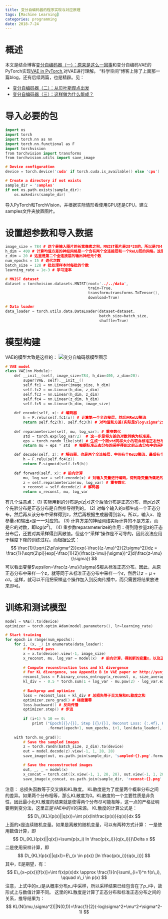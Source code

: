```yaml
---
title: 变分自编码器的程序实现与对应原理
tags: [Machine Learning]
categories: programming
date: 2018-7-24
---
```


# 概述
本文是结合博客[变分自编码器（一）：原来是这么一回事](https://kexue.fm/archives/5253)和变分自编码VAE的PyTorch实现[VAE in PyTorch](https://github.com/yunjey/pytorch-tutorial/blob/master/tutorials/03-advanced/variational_autoencoder/main.py),对VAE进行理解。
“科学空间”博客上除了上面那一篇blog，还有后续两篇，也是精辟。见：
- [变分自编码器（二）：从贝叶斯观点出发](https://kexue.fm/archives/5343)
- [变分自编码器（三）：这样做为什么能成？](https://kexue.fm/archives/5383)

# 导入必要的包
```cpp
import os
import torch
import torch.nn as nn
import torch.nn.functional as F
import torchvision
from torchvision import transforms
from torchvision.utils import save_image

# Device configuration
device = torch.device('cuda' if torch.cuda.is_available() else 'cpu')

# Create a directory if not exists
sample_dir = 'samples'
if not os.path.exists(sample_dir):
    os.makedirs(sample_dir)
```
导入PyTorch和TorchVision，并根据实际情形看使用GPU还是CPU。建立samples文件夹放置图片。

# 设置超参数和导入数据
```cpp
image_size = 784 # 这个是输入图片的长宽像素之积，MNIST图片是28*28的，所以是784
h_dim = 400 # 计算均值方差的神经网络是一个含有两个全连接层和一个ReLU层的网络。这里是第一个全连接层的输出神经元个数 
z_dim = 20 # 这里是第二个全连接层的输出神经元个数
num_epochs = 15 # 迭代次数
batch_size = 128 # 批处理样本时每批的个数
learning_rate = 1e-3 # 学习速率

# MNIST dataset
dataset = torchvision.datasets.MNIST(root='../../data',
                                     train=True,
                                     transform=transforms.ToTensor(),
                                     download=True)

# Data loader
data_loader = torch.utils.data.DataLoader(dataset=dataset,
                                          batch_size=batch_size, 
                                          shuffle=True)
```

# 模型构建
VAE的模型大致是这样的：
![变分自编码器模型图示](http://7xrm8i.com1.z0.glb.clouddn.com/vae.png)
```cpp
# VAE model
class VAE(nn.Module):
    def __init__(self, image_size=784, h_dim=400, z_dim=20):
        super(VAE, self).__init__()
        self.fc1 = nn.Linear(image_size, h_dim)
        self.fc2 = nn.Linear(h_dim, z_dim)
        self.fc3 = nn.Linear(h_dim, z_dim)
        self.fc4 = nn.Linear(z_dim, h_dim)
        self.fc5 = nn.Linear(h_dim, image_size)
        
    def encode(self, x): # 编码器
        h = F.relu(self.fc1(x)) # 计算第一个全连接层，然后用ReLU整流
        return self.fc2(h), self.fc3(h) # 对均值和方差(实际是$log\sigma^2$)都计算第二个全连接层
    
    def reparameterize(self, mu, log_var): # 重参数化
        std = torch.exp(log_var/2)  # 这一步是将方差的对数转换为标准差。
        eps = torch.randn_like(std) # 生成一个跟std同样大小的取自标准正态分布的随机数。
        return mu + eps * std  # 根据标准正态分布的采样得到之前正态分布中的采样。

    def decode(self, z): # 解码器，也是两个全连接层，中间有个ReLU整流，最后有个Sigmoid层进行激活。
        h = F.relu(self.fc4(z)) 
        return F.sigmoid(self.fc5(h))
    
    def forward(self, x): # 前向计算
        mu, log_var = self.encode(x) # 对输入变量进行编码，得到隐变量所满足的正态分布的均值和方差
        z = self.reparameterize(mu, log_var) # 重参数化
        x_reconst = self.decode(z) # 解码器
        return x_reconst, mu, log_var
```
有几个注意点：
(1) 实际用到的分布是$p(z|x)$这个后验分布是正态分布，而$p(z)$这个先验分布是正态分布是自然推导得到的。
(2) 对每个输入的x都生成一个正态分布，然后再从该分布中采样得到z，然后再根据生成器得到新x。所以，输入x、隐参量z和输出x是一一对应的。
(3) 计算方差的神经网络实际计算的不是方差，而是它的对数，即$log(\sigma^2)$。
(4) 重参数reparameterize的作用：得到隐参量z的正态分布后，还要对其采样得到离散值。但这个“采样”操作是不可导的，因此没法应用于梯度下降的训练过程。而根据公式：
$$
\frac{1}{\sqrt{2\pi\sigma^2}}exp(-\frac{(z-\mu)^2}{2\sigma^2})dz = 
\frac{1}{\sqrt{2\pi}}exp[-\frac{1}{2}(\frac{z-\mu}{\sigma})^2]d(\frac{z-\mu}{\sigma})
$$
可以看出变量$\epsilon=\frac{z-\mu}{\sigma}$服从标准正态分布。因此，从原正态分布中采样一个z，就等同于从标准正态分布中采样一个$\epsilon$，然后让$z=\mu+\epsilon\sigma$。这样，就可以不用把采样这个操作加入到反向传播中，而只需要将结果放进来即可。

# 训练和测试模型
```cpp
model = VAE().to(device) 
optimizer = torch.optim.Adam(model.parameters(), lr=learning_rate)

# Start training
for epoch in range(num_epochs):
    for i, (x, _) in enumerate(data_loader):
        # Forward pass
        x = x.to(device).view(-1, image_size)
        x_reconst, mu, log_var = model(x)  # 前向计算，得到新的变量x，以及正态分布的均值和方差
        
        # Compute reconstruction loss and kl divergence
        # For KL divergence, see Appendix B in VAE paper or http://yunjey47.tistory.com/43
        reconst_loss = F.binary_cross_entropy(x_reconst, x, size_average=False) # 计算输入变量和新变量之间的二进制交叉熵
        kl_div = - 0.5 * torch.sum(1 + log_var - mu.pow(2) - log_var.exp()) # 计算KL散度，公式见下方。
        
        # Backprop and optimize
        loss = reconst_loss + kl_div # 总损失等于交叉熵和KL散度之和
        optimizer.zero_grad() # 梯度置零
        loss.backward() # 反向传播
        optimizer.step() # 步进
        
        if (i+1) % 10 == 0:
            print ("Epoch[{}/{}], Step [{}/{}], Reconst Loss: {:.4f}, KL Div: {:.4f}" 
                   .format(epoch+1, num_epochs, i+1, len(data_loader), reconst_loss.item(), kl_div.item()))
    
    with torch.no_grad():
        # Save the sampled images
        z = torch.randn(batch_size, z_dim).to(device)
        out = model.decode(z).view(-1, 1, 28, 28)
        save_image(out, os.path.join(sample_dir, 'sampled-{}.png'.format(epoch+1)))

        # Save the reconstructed images
        out, _, _ = model(x)
        x_concat = torch.cat([x.view(-1, 1, 28, 28), out.view(-1, 1, 28, 28)], dim=3)
        save_image(x_concat, os.path.join(sample_dir, 'reconst-{}.png'.format(epoch+1)))
```
注意：
总损失函数等于交叉熵和KL散度。
KL散度是为了度量两个概率分布之间的差异。如果两个分布相等，那么KL散度为0。KL散度的一个主要性质是非负性，因此最小化KL散度的结果就是使得两个分布尽可能相等，这一点的严格证明要用到变分法，这里正是VAE中的V的来源。
KL散度的计算公式是：
$$
D\_{KL}(p(x)||q(x))=\int p(x)ln\frac{p(x)}{q(x)}dx
$$
上面的x是连续随机变量。如果是离散的随机变量，可以有两种方式计算：
一是使用数值计算，即
$$
D\_{KL}(p(x)||q(x))=\sum{p(x_i) ln \frac{p(x_i)}{q(x_i)}}\Delta x
$$
二是使用采样计算，即
$$
D\_{KL}(p(x)||q(x))=E\_{x \in p(x)} [ln \frac{p(x_i)}{q(x_i)}]
$$
其中，E是期望，有：
$$
E\_{x~p(x)}[f(x)]=\int f(x)p(x)dx \approx \frac{1}{n}\sum\_{i=1}^n f(x\_i), \qquad x\_i \in p(x)
$$
注意，上式中的$x\_i$是从概率分布$p\_i$中采样，所以采样结果已经包含在了$p\_i$中，故形式上与数值计算不同。
这里的KL散度是计算了正态分布和标准正态分布之间的关系，推导结果为：
$$
KL(N(\mu,\sigma^2)||N(0,1))=\frac{1}{2}(-log\sigma^2+\mu^2+\sigma^2-1)
$$
